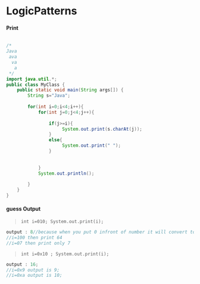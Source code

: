 # LogicPatterns

#### Print 
```java   

/*
Java
 ava
  va
   a
 */
import java.util.*;
public class MyClass {
    public static void main(String args[]) {
        String s="Java";
        
        for(int i=0;i<4;i++){
            for(int j=0;j<4;j++){
                
                if(j>=i){
                     System.out.print(s.charAt(j));
                }
                else{
                     System.out.print(" ");
                }
               
                
            }
            System.out.println();
            
        }
    }
}

```

#### guess Output 
> `int i=010; System.out.print(i);`

```java
output : 8//because when you put 0 infront of number it will convert to octal number
//i=100 then print 64 
//i=07 then print only 7

```

> `int i=0x10 ; System.out.print(i);`
```java
output : 16;
//i=0x9 output is 9;
//i=0xa output is 10;

```
